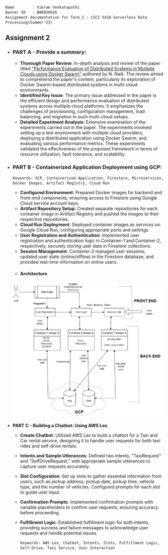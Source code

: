     Name        : Vikram Venkatapathi
    Banner ID   : B00936916
    Assignment documentation for Term_2 : CSCI 5410 Serverless Data Processing(Summer'23)

## Assignment 2
   -  ### PART A - Provide a summary:
      - **Thorough Paper Review**: In-depth analysis and review of the paper titled ["Performance Evaluation of Distributed Systems in Multiple Clouds using Docker Swarm"](https://ieeexplore.ieee.org/abstract/document/9447123) authored by N. Naik. The review aimed to comprehend the paper's content, particularly its exploration of Docker Swarm-based distributed systems in multi-cloud environments.
      -  **Identified Key Issue**: The primary issue addressed in the paper is the efficient design and performance evaluation of distributed systems across multiple cloud platforms. It emphasizes the challenges of provisioning, configuration management, load balancing, and migration in such multi-cloud setups.
      -  **Detailed Experiment Analysis**: Extensive examination of the experiments carried out in the paper. The experiments involved setting up a test environment with multiple cloud providers, deploying a distributed application using Docker Swarm, and evaluating various performance metrics. These experiments validated the effectiveness of the proposed framework in terms of resource utilization, fault tolerance, and scalability.
   -  ### PART B - Containerized Application Deployment using GCP:
        
          Keywords: GCP, Containerized Application, Firestore, Microservices, Docker Images, Artifact Registry, Cloud Run
      - **Configured Environment**: Prepared Docker images for backend and front-end components, ensuring access to Firestore using Google Cloud service account keys.
      - **Artifact Repository Setup**: Created separate repositories for each container image in Artifact Registry and pushed the images to their respective repositories.
      - **Cloud Run Deployment**: Deployed container images as services on Google Cloud Run, configuring appropriate ports and settings.
      - **User Registration and Authentication**: Implemented user registration and authentication logic in Container-1 and Container-2, respectively, securely storing user data in Firestore collections.
      - **Session Management**: Container-3 managed user sessions, updated user state (online/offline) in the Firestore database, and provided real-time information on online users.
      - #### Architecture
      ![Architecture](https://github.com/VikramVenkatapathi/CSCI-5410-Serverless-Data-Processing/blob/main/A2/Part%20B/Screenshots/Flowchart.png)
   - **PART C - Building a Chatbot: Using AWS Lex**:
      - **Create Chatbot**: Utilized AWS Lex to build a chatbot for a Taxi and Car rental service, designing it to handle user requests for both taxi rides and self-drive rentals.
      - **Intents and Sample Utterances**: Defined two intents, "TaxiRequest" and "SelfDriveRequest," with appropriate sample utterances to capture user requests accurately.
      - **Slot Configuration**: Set up slots to gather essential information from users, such as pickup address, pickup date, pickup time, vehicle type, and the number of vehicles. Configured prompts for each slot to guide user input.
      - **Confirmation Prompts**: Implemented confirmation prompts with variable placeholders to confirm user requests, ensuring accuracy before proceeding.
      - **Fulfillment Logic**: Established fulfillment logic for both intents, providing success and failure messages to acknowledge user requests and handle potential issues.

            Keywords: AWS Lex, Chatbot, Intents, Slots, Fulfillment Logic, Self-Drive, Taxi Service, User Interaction  
   

